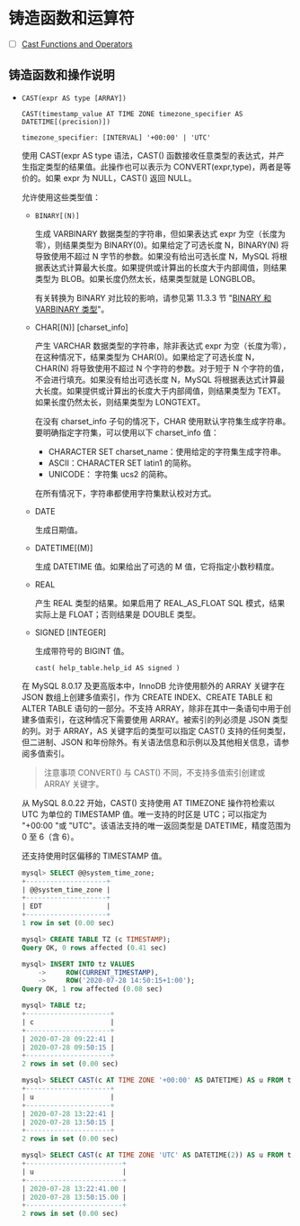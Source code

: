 # 铸造函数和运算符

- [ ] [Cast Functions and Operators](https://dev.mysql.com/doc/refman/8.0/en/cast-functions.html)

## 铸造函数和操作说明

- `CAST(expr AS type [ARRAY])`

    `CAST(timestamp_value AT TIME ZONE timezone_specifier AS DATETIME[(precision)])`

    `timezone_specifier: [INTERVAL] '+00:00' | 'UTC'`

    使用 CAST(expr AS type 语法，CAST() 函数接收任意类型的表达式，并产生指定类型的结果值。此操作也可以表示为 CONVERT(expr,type)，两者是等价的。如果 expr 为 NULL，CAST() 返回 NULL。

    允许使用这些类型值：

  - `BINARY[(N)]`

    生成 VARBINARY 数据类型的字符串，但如果表达式 expr 为空（长度为零），则结果类型为 BINARY(0)。如果给定了可选长度 N，BINARY(N) 将导致使用不超过 N 字节的参数。如果没有给出可选长度 N，MySQL 将根据表达式计算最大长度。如果提供或计算出的长度大于内部阈值，则结果类型为 BLOB。如果长度仍然太长，结果类型就是 LONGBLOB。

    有关转换为 BINARY 对比较的影响，请参见第 11.3.3 节 "[BINARY 和 VARBINARY 类型](https://dev.mysql.com/doc/refman/8.0/en/binary-varbinary.html)"。

  - CHAR[(N)] [charset_info]

    产生 VARCHAR 数据类型的字符串，除非表达式 expr 为空（长度为零），在这种情况下，结果类型为 CHAR(0)。如果给定了可选长度 N，CHAR(N) 将导致使用不超过 N 个字符的参数。对于短于 N 个字符的值，不会进行填充。如果没有给出可选长度 N，MySQL 将根据表达式计算最大长度。如果提供或计算出的长度大于内部阈值，则结果类型为 TEXT。如果长度仍然太长，则结果类型为 LONGTEXT。

    在没有 charset_info 子句的情况下，CHAR 使用默认字符集生成字符串。要明确指定字符集，可以使用以下 charset_info 值：

    - CHARACTER SET charset_name：使用给定的字符集生成字符串。
    - ASCII：CHARACTER SET latin1 的简称。
    - UNICODE： 字符集 ucs2 的简称。

    在所有情况下，字符串都使用字符集默认校对方式。

  - DATE

    生成日期值。

  - DATETIME[(M)]

    生成 DATETIME 值。如果给出了可选的 M 值，它将指定小数秒精度。

  - REAL

    产生 REAL 类型的结果。如果启用了 REAL_AS_FLOAT SQL 模式，结果实际上是 FLOAT；否则结果是 DOUBLE 类型。

  - SIGNED [INTEGER]

    生成带符号的 BIGINT 值。

    `cast( help_table.help_id AS signed )`

  在 MySQL 8.0.17 及更高版本中，InnoDB 允许使用额外的 ARRAY 关键字在 JSON 数组上创建多值索引，作为 CREATE INDEX、CREATE TABLE 和 ALTER TABLE 语句的一部分。不支持 ARRAY，除非在其中一条语句中用于创建多值索引，在这种情况下需要使用 ARRAY。被索引的列必须是 JSON 类型的列。对于 ARRAY，AS 关键字后的类型可以指定 CAST() 支持的任何类型，但二进制、JSON 和年份除外。有关语法信息和示例以及其他相关信息，请参阅多值索引。

  > 注意事项
    CONVERT() 与 CAST() 不同，不支持多值索引创建或 ARRAY 关键字。

  从 MySQL 8.0.22 开始，CAST() 支持使用 AT TIMEZONE 操作符检索以 UTC 为单位的 TIMESTAMP 值。唯一支持的时区是 UTC；可以指定为 "+00:00 "或 "UTC"。该语法支持的唯一返回类型是 DATETIME，精度范围为 0 至 6（含 6）。

  还支持使用时区偏移的 TIMESTAMP 值。

    ```sql
    mysql> SELECT @@system_time_zone;
    +--------------------+
    | @@system_time_zone |
    +--------------------+
    | EDT                |
    +--------------------+
    1 row in set (0.00 sec)

    mysql> CREATE TABLE TZ (c TIMESTAMP);
    Query OK, 0 rows affected (0.41 sec)

    mysql> INSERT INTO tz VALUES
        ->     ROW(CURRENT_TIMESTAMP),
        ->     ROW('2020-07-28 14:50:15+1:00');
    Query OK, 1 row affected (0.08 sec)

    mysql> TABLE tz;
    +---------------------+
    | c                   |
    +---------------------+
    | 2020-07-28 09:22:41 |
    | 2020-07-28 09:50:15 |
    +---------------------+
    2 rows in set (0.00 sec)

    mysql> SELECT CAST(c AT TIME ZONE '+00:00' AS DATETIME) AS u FROM tz;
    +---------------------+
    | u                   |
    +---------------------+
    | 2020-07-28 13:22:41 |
    | 2020-07-28 13:50:15 |
    +---------------------+
    2 rows in set (0.00 sec)

    mysql> SELECT CAST(c AT TIME ZONE 'UTC' AS DATETIME(2)) AS u FROM tz;
    +------------------------+
    | u                      |
    +------------------------+
    | 2020-07-28 13:22:41.00 |
    | 2020-07-28 13:50:15.00 |
    +------------------------+
    2 rows in set (0.00 sec)
    ```
